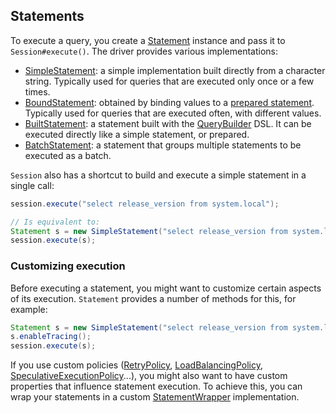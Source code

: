 <!--
Licensed to the Apache Software Foundation (ASF) under one
or more contributor license agreements.  See the NOTICE file
distributed with this work for additional information
regarding copyright ownership.  The ASF licenses this file
to you under the Apache License, Version 2.0 (the
"License"); you may not use this file except in compliance
with the License.  You may obtain a copy of the License at

  http://www.apache.org/licenses/LICENSE-2.0

Unless required by applicable law or agreed to in writing,
software distributed under the License is distributed on an
"AS IS" BASIS, WITHOUT WARRANTIES OR CONDITIONS OF ANY
KIND, either express or implied.  See the License for the
specific language governing permissions and limitations
under the License.
-->

## Statements

To execute a query, you create a [Statement] instance and pass it to
`Session#execute()`. The driver provides various implementations:

* [SimpleStatement]: a simple implementation built directly from a
  character string. Typically used for queries that are executed only
  once or a few times.
* [BoundStatement]: obtained by binding values to a [prepared
  statement](prepared/). Typically used for queries that are executed
  often, with different values.
* [BuiltStatement]: a statement built with the [QueryBuilder] DSL. It
  can be executed directly like a simple statement, or prepared.
* [BatchStatement]: a statement that groups multiple statements to be
  executed as a batch.

`Session` also has a shortcut to build and execute a simple statement in
a single call:

```java
session.execute("select release_version from system.local");

// Is equivalent to:
Statement s = new SimpleStatement("select release_version from system.local");
session.execute(s);
```

### Customizing execution

Before executing a statement, you might want to customize certain
aspects of its execution. `Statement` provides a number of methods for
this, for example:

```java
Statement s = new SimpleStatement("select release_version from system.local");
s.enableTracing();
session.execute(s);
```

If you use custom policies ([RetryPolicy], [LoadBalancingPolicy],
[SpeculativeExecutionPolicy]...), you might also want to have custom
properties that influence statement execution. To achieve this, you can
wrap your statements in a custom [StatementWrapper] implementation.

[Statement]: http://docs.datastax.com/en/drivers/java/2.0/com/datastax/driver/core/Statement.html
[SimpleStatement]: http://docs.datastax.com/en/drivers/java/2.0/com/datastax/driver/core/SimpleStatement.html
[BoundStatement]: http://docs.datastax.com/en/drivers/java/2.0/com/datastax/driver/core/BoundStatement.html
[BatchStatement]: http://docs.datastax.com/en/drivers/java/2.0/com/datastax/driver/core/BatchStatement.html
[QueryBuilder]: http://docs.datastax.com/en/drivers/java/2.0/com/datastax/driver/core/querybuilder/QueryBuilder.html
[BuiltStatement]: http://docs.datastax.com/en/drivers/java/2.0/com/datastax/driver/core/querybuilder/BuiltStatement.html
[StatementWrapper]: http://docs.datastax.com/en/drivers/java/2.0/com/datastax/driver/core/StatementWrapper.html
[RetryPolicy]: http://docs.datastax.com/en/drivers/java/2.0/com/datastax/driver/core/policies/RetryPolicy.html
[LoadBalancingPolicy]: http://docs.datastax.com/en/drivers/java/2.0/com/datastax/driver/core/policies/LoadBalancingPolicy.html
[SpeculativeExecutionPolicy]: http://docs.datastax.com/en/drivers/java/2.0/com/datastax/driver/core/policies/SpeculativeExecutionPolicy.html
